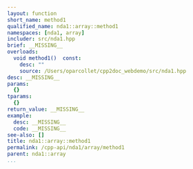 ```yaml
---
layout: function
short_name: method1
qualified_name: nda1::array::method1
namespaces: [nda1, array]
includer: src/nda1.hpp
brief: __MISSING__
overloads:
  void method1()  const:
    desc: ""
    source: /Users/oparcollet/cpp2doc_webdemo/src/nda1.hpp
desc: __MISSING__
params:
  {}
tparams:
  {}
return_value: __MISSING__
example:
  desc: __MISSING__
  code: __MISSING__
see-also: []
title: nda1::array::method1
permalink: /cpp-api/nda1/array/method1
parent: nda1::array
...
```

